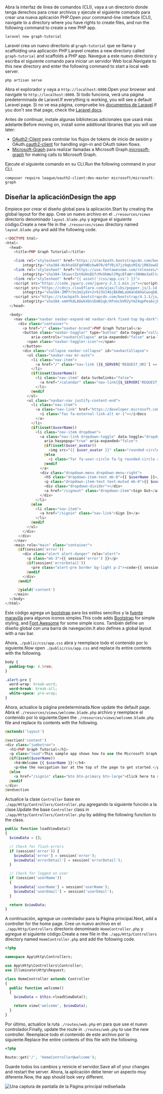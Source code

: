 <!-- markdownlint-disable MD002 MD041 -->

<span data-ttu-id="9153f-101">Abra la interfaz de línea de comandos (CLI), vaya a un directorio donde tenga derechos para crear archivos y ejecute el siguiente comando para crear una nueva aplicación PHP.</span><span class="sxs-lookup"><span data-stu-id="9153f-101">Open your command-line interface (CLI), navigate to a directory where you have rights to create files, and run the following command to create a new PHP app.</span></span>

```Shell
laravel new graph-tutorial
```

<span data-ttu-id="9153f-102">Laravel crea un nuevo directorio al `graph-tutorial` que se llama y scaffolding una aplicación PHP.</span><span class="sxs-lookup"><span data-stu-id="9153f-102">Laravel creates a new directory called `graph-tutorial` and scaffolds a PHP app.</span></span> <span data-ttu-id="9153f-103">Navegue a este nuevo directorio y escriba el siguiente comando para iniciar un servidor Web local.</span><span class="sxs-lookup"><span data-stu-id="9153f-103">Navigate to this new directory and enter the following command to start a local web server.</span></span>

```Shell
php artisan serve
```

<span data-ttu-id="9153f-104">Abra el explorador y vaya a `http://localhost:8000`.</span><span class="sxs-lookup"><span data-stu-id="9153f-104">Open your browser and navigate to `http://localhost:8000`.</span></span> <span data-ttu-id="9153f-105">Si todo funciona, verá una página predeterminada de Laravel.</span><span class="sxs-lookup"><span data-stu-id="9153f-105">If everything is working, you will see a default Laravel page.</span></span> <span data-ttu-id="9153f-106">Si no ve esa página, compruebe los [documentos de Laravel](https://laravel.com/docs/5.6).</span><span class="sxs-lookup"><span data-stu-id="9153f-106">If you don't see that page, check the [Laravel docs](https://laravel.com/docs/5.6).</span></span>

<span data-ttu-id="9153f-107">Antes de continuar, instale algunas bibliotecas adicionales que usará más adelante:</span><span class="sxs-lookup"><span data-stu-id="9153f-107">Before moving on, install some additional libraries that you will use later:</span></span>

- <span data-ttu-id="9153f-108">[OAuth2-Client](https://github.com/thephpleague/oauth2-client) para controlar los flujos de tokens de inicio de sesión y OAuth.</span><span class="sxs-lookup"><span data-stu-id="9153f-108">[oauth2-client](https://github.com/thephpleague/oauth2-client) for handling sign-in and OAuth token flows.</span></span>
- <span data-ttu-id="9153f-109">[Microsoft-Graph](https://github.com/microsoftgraph/msgraph-sdk-php) para realizar llamadas a Microsoft Graph.</span><span class="sxs-lookup"><span data-stu-id="9153f-109">[microsoft-graph](https://github.com/microsoftgraph/msgraph-sdk-php) for making calls to Microsoft Graph.</span></span>

<span data-ttu-id="9153f-110">Ejecute el siguiente comando en su CLI.</span><span class="sxs-lookup"><span data-stu-id="9153f-110">Run the following command in your CLI.</span></span>

```Shell
composer require league/oauth2-client:dev-master microsoft/microsoft-graph
```

## <a name="design-the-app"></a><span data-ttu-id="9153f-111">Diseñar la aplicación</span><span class="sxs-lookup"><span data-stu-id="9153f-111">Design the app</span></span>

<span data-ttu-id="9153f-112">Empiece por crear el diseño global para la aplicación.</span><span class="sxs-lookup"><span data-stu-id="9153f-112">Start by creating the global layout for the app.</span></span> <span data-ttu-id="9153f-113">Cree un nuevo archivo en el `./resources/views` directorio denominado `layout.blade.php` y agregue el siguiente código.</span><span class="sxs-lookup"><span data-stu-id="9153f-113">Create a new file in the  `./resources/views` directory named `layout.blade.php` and add the following code.</span></span>

```php
<!DOCTYPE html>
<html>
  <head>
    <title>PHP Graph Tutorial</title>

    <link rel="stylesheet" href="https://stackpath.bootstrapcdn.com/bootstrap/4.1.1/css/bootstrap.min.css"
        integrity="sha384-WskhaSGFgHYWDcbwN70/dfYBj47jz9qbsMId/iRN3ewGhXQFZCSftd1LZCfmhktB" crossorigin="anonymous">
    <link rel="stylesheet" href="https://use.fontawesome.com/releases/v5.1.0/css/all.css"
        integrity="sha384-lKuwvrZot6UHsBSfcMvOkWwlCMgc0TaWr+30HWe3a4ltaBwTZhyTEggF5tJv8tbt" crossorigin="anonymous">
    <link rel="stylesheet" href="{{ asset('/css/app.css') }}">
    <script src="https://code.jquery.com/jquery-3.3.1.min.js"></script>
    <script src="https://cdnjs.cloudflare.com/ajax/libs/popper.js/1.14.3/umd/popper.min.js"
        integrity="sha384-ZMP7rVo3mIykV+2+9J3UJ46jBk0WLaUAdn689aCwoqbBJiSnjAK/l8WvCWPIPm49" crossorigin="anonymous"></script>
    <script src="https://stackpath.bootstrapcdn.com/bootstrap/4.1.1/js/bootstrap.min.js"
        integrity="sha384-smHYKdLADwkXOn1EmN1qk/HfnUcbVRZyYmZ4qpPea6sjB/pTJ0euyQp0Mk8ck+5T" crossorigin="anonymous"></script>
  </head>

  <body>
    <nav class="navbar navbar-expand-md navbar-dark fixed-top bg-dark">
      <div class="container">
        <a href="/" class="navbar-brand">PHP Graph Tutorial</a>
        <button class="navbar-toggler" type="button" data-toggle="collapse" data-target="#navbarCollapse"
            aria-controls="navbarCollapse" aria-expanded="false" aria-label="Toggle navigation">
          <span class="navbar-toggler-icon"></span>
        </button>
        <div class="collapse navbar-collapse" id="navbarCollapse">
          <ul class="navbar-nav mr-auto">
            <li class="nav-item">
              <a href="/" class="nav-link {{$_SERVER['REQUEST_URI'] == '/' ? ' active' : ''}}">Home</a>
            </li>
            @if(isset($userName))
              <li class="nav-item" data-turbolinks="false">
                <a href="/calendar" class="nav-link{{$_SERVER['REQUEST_URI'] == '/calendar' ? ' active' : ''}}">Calendar</a>
              </li>
            @endif
          </ul>
          <ul class="navbar-nav justify-content-end">
            <li class="nav-item">
              <a class="nav-link" href="https://developer.microsoft.com/graph/docs/concepts/overview" target="_blank">
                <i class="fas fa-external-link-alt mr-1"></i>Docs
              </a>
            </li>
            @if(isset($userName))
              <li class="nav-item dropdown">
                <a class="nav-link dropdown-toggle" data-toggle="dropdown" href="#" role="button"
                  aria-haspopup="true" aria-expanded="false">
                  @if(isset($user_avatar))
                    <img src="{{ $user_avatar }}" class="rounded-circle align-self-center mr-2" style="width: 32px;">
                  @else
                    <i class="far fa-user-circle fa-lg rounded-circle align-self-center mr-2" style="width: 32px;"></i>
                  @endif
                </a>
                <div class="dropdown-menu dropdown-menu-right">
                  <h5 class="dropdown-item-text mb-0">{{ $userName }}</h5>
                  <p class="dropdown-item-text text-muted mb-0">{{ $userEmail }}</p>
                  <div class="dropdown-divider"></div>
                  <a href="/signout" class="dropdown-item">Sign Out</a>
                </div>
              </li>
            @else
              <li class="nav-item">
                <a href="/signin" class="nav-link">Sign In</a>
              </li>
            @endif
          </ul>
        </div>
      </div>
    </nav>
    <main role="main" class="container">
      @if(session('error'))
        <div class="alert alert-danger" role="alert">
          <p class="mb-3">{{ session('error') }}</p>
          @if(session('errorDetail'))
            <pre class="alert-pre border bg-light p-2"><code>{{ session('errorDetail') }}</code></pre>
          @endif
        </div>
      @endif

      @yield('content')
    </main>
  </body>
</html>
```

<span data-ttu-id="9153f-114">Este código agrega un [bootstrap](http://getbootstrap.com/) para los estilos sencillos y la [fuente maravilla](https://fontawesome.com/) para algunos iconos simples.</span><span class="sxs-lookup"><span data-stu-id="9153f-114">This code adds [Bootstrap](http://getbootstrap.com/) for simple styling, and [Font Awesome](https://fontawesome.com/) for some simple icons.</span></span> <span data-ttu-id="9153f-115">También define un diseño global con una barra de navegación.</span><span class="sxs-lookup"><span data-stu-id="9153f-115">It also defines a global layout with a nav bar.</span></span>

<span data-ttu-id="9153f-116">Ahora, `./public/css/app.css` abra y reemplace todo el contenido por lo siguiente.</span><span class="sxs-lookup"><span data-stu-id="9153f-116">Now open `./public/css/app.css` and replace its entire contents with the following.</span></span>

```css
body {
  padding-top: 4.5rem;
}

.alert-pre {
  word-wrap: break-word;
  word-break: break-all;
  white-space: pre-wrap;
}
```

<span data-ttu-id="9153f-117">Ahora, actualice la página predeterminada.</span><span class="sxs-lookup"><span data-stu-id="9153f-117">Now update the default page.</span></span> <span data-ttu-id="9153f-118">Abra el `./resources/views/welcome.blade.php` archivo y reemplace el contenido por lo siguiente.</span><span class="sxs-lookup"><span data-stu-id="9153f-118">Open the `./resources/views/welcome.blade.php` file and replace its contents with the following.</span></span>

```php
@extends('layout')

@section('content')
<div class="jumbotron">
  <h1>PHP Graph Tutorial</h1>
  <p class="lead">This sample app shows how to use the Microsoft Graph API to access Outlook and OneDrive data from PHP</p>
  @if(isset($userName))
    <h4>Welcome {{ $userName }}!</h4>
    <p>Use the navigation bar at the top of the page to get started.</p>
  @else
    <a href="/signin" class="btn btn-primary btn-large">Click here to sign in</a>
  @endif
</div>
@endsection
```

<span data-ttu-id="9153f-119">Actualice la clase `Controller` base en `./app/Http/Controllers/Controller.php` agregando la siguiente función a la clase.</span><span class="sxs-lookup"><span data-stu-id="9153f-119">Update the base `Controller` class in `./app/Http/Controllers/Controller.php` by adding the following function to the class.</span></span>

```php
public function loadViewData()
{
  $viewData = [];

  // Check for flash errors
  if (session('error')) {
    $viewData['error'] = session('error');
    $viewData['errorDetail'] = session('errorDetail');
  }

  // Check for logged on user
  if (session('userName'))
  {
    $viewData['userName'] = session('userName');
    $viewData['userEmail'] = session('userEmail');
  }

  return $viewData;
}
```

<span data-ttu-id="9153f-120">A continuación, agregue un controlador para la Página principal.</span><span class="sxs-lookup"><span data-stu-id="9153f-120">Next, add a controller for the home page.</span></span> <span data-ttu-id="9153f-121">Cree un nuevo archivo en el `./app/Http/Controllers` directorio denominado `HomeController.php` y agregue el siguiente código.</span><span class="sxs-lookup"><span data-stu-id="9153f-121">Create a new file in the `./app/Http/Controllers` directory named `HomeController.php` and add the following code.</span></span>

```php
<?php

namespace App\Http\Controllers;

use App\Http\Controllers\Controller;
use Illuminate\Http\Request;

class HomeController extends Controller
{
  public function welcome()
  {
    $viewData = $this->loadViewData();

    return view('welcome', $viewData);
  }
}
```

<span data-ttu-id="9153f-122">Por último, actualice la ruta `./routes/web.php` en para que use el nuevo controlador.</span><span class="sxs-lookup"><span data-stu-id="9153f-122">Finally, update the route in `./routes/web.php` to use the new controller.</span></span> <span data-ttu-id="9153f-123">Reemplace todo el contenido de este archivo por lo siguiente.</span><span class="sxs-lookup"><span data-stu-id="9153f-123">Replace the entire contents of this file with the following.</span></span>

```php
<?php

Route::get('/', 'HomeController@welcome');
```

<span data-ttu-id="9153f-124">Guarde todos los cambios y reinicie el servidor.</span><span class="sxs-lookup"><span data-stu-id="9153f-124">Save all of your changes and restart the server.</span></span> <span data-ttu-id="9153f-125">Ahora, la aplicación debe tener un aspecto muy diferente.</span><span class="sxs-lookup"><span data-stu-id="9153f-125">Now, the app should look very different.</span></span>

![Una captura de pantalla de la Página principal rediseñada](./images/create-app-01.png)

